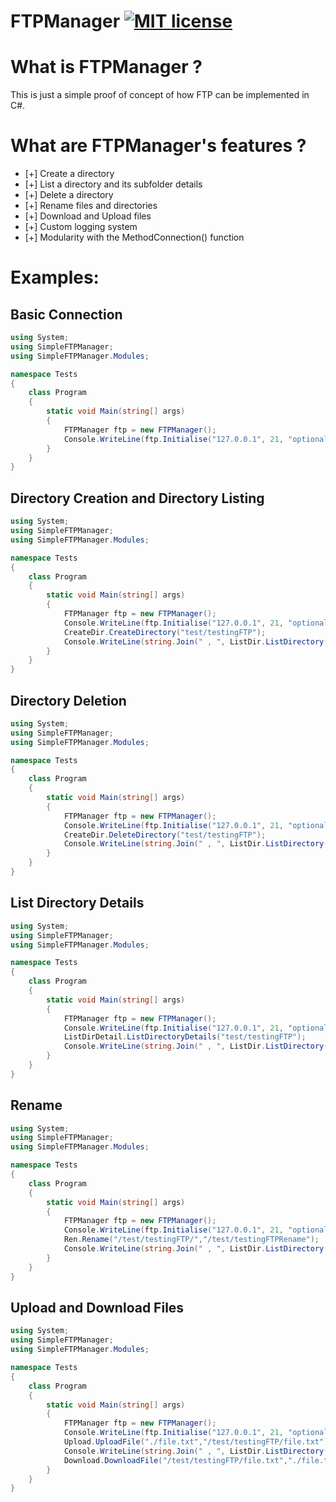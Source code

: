 # FTPManager [![MIT license](https://img.shields.io/badge/License-MIT-blue.svg)](https://lbesson.mit-license.org/)


# What is FTPManager ?

This is just a simple proof of concept of how FTP can be implemented in C#.

# What are FTPManager's features ?

- [+] Create a directory
- [+] List a directory and its subfolder details
- [+] Delete a directory
- [+] Rename files and directories
- [+] Download and Upload files
- [+] Custom logging system
- [+] Modularity with the MethodConnection() function

# Examples:

## Basic Connection
```csharp
using System;
using SimpleFTPManager;
using SimpleFTPManager.Modules;

namespace Tests
{
    class Program
    {
        static void Main(string[] args)
        {
            FTPManager ftp = new FTPManager();
            Console.WriteLine(ftp.Initialise("127.0.0.1", 21, "optionalUser", "optionalPass").WelcomeMessage); // Initialise returns a FtpWebResponse
        }
    }
}
```
## Directory Creation and Directory Listing
```csharp
using System;
using SimpleFTPManager;
using SimpleFTPManager.Modules;

namespace Tests
{
    class Program
    {
        static void Main(string[] args)
        {
            FTPManager ftp = new FTPManager();
            Console.WriteLine(ftp.Initialise("127.0.0.1", 21, "optionalUser", "optionalPass").WelcomeMessage); // Initialise returns a FtpWebResponse
            CreateDir.CreateDirectory("test/testingFTP");
            Console.WriteLine(string.Join(" , ", ListDir.ListDirectory("/test"))); // ListDirectory returns a string[], which can be printed onto the console like this.
        }
    }
}
```
## Directory Deletion
```csharp
using System;
using SimpleFTPManager;
using SimpleFTPManager.Modules;

namespace Tests
{
    class Program
    {
        static void Main(string[] args)
        {
            FTPManager ftp = new FTPManager();
            Console.WriteLine(ftp.Initialise("127.0.0.1", 21, "optionalUser", "optionalPass").WelcomeMessage); // Initialise returns a FtpWebResponse
            CreateDir.DeleteDirectory("test/testingFTP");
            Console.WriteLine(string.Join(" , ", ListDir.ListDirectory("/test"))); // ListDirectory returns a string[], which can be printed onto the console like this.
        }
    }
}
```

## List Directory Details
```csharp
using System;
using SimpleFTPManager;
using SimpleFTPManager.Modules;

namespace Tests
{
    class Program
    {
        static void Main(string[] args)
        {
            FTPManager ftp = new FTPManager();
            Console.WriteLine(ftp.Initialise("127.0.0.1", 21, "optionalUser", "optionalPass").WelcomeMessage); // Initialise returns a FtpWebResponse
            ListDirDetail.ListDirectoryDetails("test/testingFTP");
            Console.WriteLine(string.Join(" , ", ListDir.ListDirectory("/test"))); // ListDirectory returns a string[], which can be printed onto the console like this.
        }
    }
}
```


## Rename
```csharp
using System;
using SimpleFTPManager;
using SimpleFTPManager.Modules;

namespace Tests
{
    class Program
    {
        static void Main(string[] args)
        {
            FTPManager ftp = new FTPManager();
            Console.WriteLine(ftp.Initialise("127.0.0.1", 21, "optionalUser", "optionalPass").WelcomeMessage); // Initialise returns a FtpWebResponse
            Ren.Rename("/test/testingFTP/","/test/testingFTPRename");
            Console.WriteLine(string.Join(" , ", ListDir.ListDirectory("/test"))); // ListDirectory returns a string[], which can be printed onto the console like this.
        }
    }
}
```


## Upload and Download Files
```csharp
using System;
using SimpleFTPManager;
using SimpleFTPManager.Modules;

namespace Tests
{
    class Program
    {
        static void Main(string[] args)
        {
            FTPManager ftp = new FTPManager();
            Console.WriteLine(ftp.Initialise("127.0.0.1", 21, "optionalUser", "optionalPass").WelcomeMessage); // Initialise returns a FtpWebResponse
            Upload.UploadFile("./file.txt","/test/testingFTP/file.txt");
            Console.WriteLine(string.Join(" , ", ListDir.ListDirectory("/test/testingFTP"))); // ListDirectory returns a string[], which can be printed onto the console like this.
            Download.DownloadFile("/test/testingFTP/file.txt","./file.txt");
        }
    }
}
```
